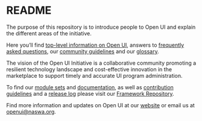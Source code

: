 # README

The purpose of this repository is to introduce people to Open UI and explain the different areas of the initiative. 

Here you’ll find [top-level information on Open UI](https://github.com/NASWA-OpenUI/Overview/blob/main/About%20the%20Initiative.md), answers to [frequently asked questions](https://github.com/NASWA-OpenUI/Overview/blob/main/FAQs.md), our [community guidelines](https://github.com/NASWA-OpenUI/Overview/blob/main/Community%20Guidelines.md) and our [glossary](https://github.com/NASWA-OpenUI/Overview/blob/main/Open%20UI%20Glossary.md).

The vision of the Open UI Initiative is a collaborative community promoting a resilient technology landscape and cost-effective innovation in the marketplace to support timely and accurate UI program administration.

To find our [module sets](https://github.com/NASWA-OpenUI/Open-UI-Framework/blob/main/Open%20UI%20Module%20Set.md) and [documentation](https://github.com/NASWA-OpenUI/Open-UI-Framework/tree/main/Module%20Documentation), as well as [contribution guidelines](https://github.com/NASWA-OpenUI/Open-UI-Framework/tree/main/Contribution%20Guidelines) and a [release log](https://github.com/NASWA-OpenUI/Open-UI-Framework/blob/main/Release%20Log.md) please visit our [Framework Repository](https://github.com/NASWA-OpenUI/Open-UI-Framework).

Find more information and updates on Open UI at our [website](https://www.naswa.org/open-ui-initiative) or email us at [openui@naswa.org](mailto:openui@naswa.org).
